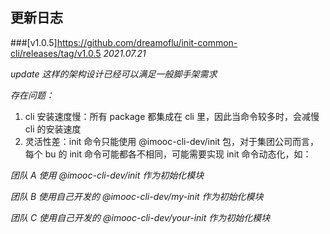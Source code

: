 ## 更新日志
###[v1.0.5]https://github.com/dreamoflu/init-common-cli/releases/tag/v1.0.5
*2021.07.21*

*update 这样的架构设计已经可以满足一般脚手架需求*

*存在问题：*

1. cli 安装速度慢：所有 package 都集成在 cli 里，因此当命令较多时，会减慢 cli 的安装速度
2. 灵活性差：init 命令只能使用 @imooc-cli-dev/init 包，对于集团公司而言，每个 bu 的 init 命令可能都各不相同，可能需要实现 init 命令动态化，如：

*团队 A 使用 @imooc-cli-dev/init 作为初始化模块*
   
*团队 B 使用自己开发的 @imooc-cli-dev/my-init 作为初始化模块*

*团队 C 使用自己开发的 @imooc-cli-dev/your-init 作为初始化模块*
